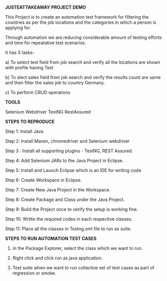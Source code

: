 **JUSTEATTAKEAWAY PROJECT DEMO**

This Project is to create an automation test framework for filtering the countries as per the job locations and the categories in which a person is applying for.


Through automation we are reducing considerable amount of testing efforts and time for repeatative test scenarios.


It has 3 tasks- 

a) To select test field from job search and verify all the locations are shown with profile having Test


b) To slect sales field from job search and verify the results count are same and then filter the sales job to country Germany.
             
             
c) To perform CRUD operations 
             
             
**TOOLS**
 
 Selenium Webdriver
 TestNG
 RestAssured           


**STEPS TO REPRODUCE**

Step 1: Install Java  

Step 2: Install Maven, chromedriver and Selenium webdriver

Step 3 : Install all supporting plugins - TestNG, REST Assured.

Step 4: Add Selenium JARs to the Java Project in Eclipse.

Step 5: Install and Launch Eclipse which is an IDE for writing code.

Step 6: Create Workspace in Eclipse.

Step 7: Create New Java Project in the Workspace.

Step 8: Create Package and Class under the Java Project.

Step 9: Build the Project once to verify the setup is working fine.

Step 10: Wrtite the required codes in each respective classes.

Step 11: Place all the classes in Testng.xml file to run as suite.


**STEPS TO RUN AUTOMATION TEST CASES**


1. In the Package Explorer, select the class which we want to run.


2. Right click and click run as java application.


3. Test suite when we want to run collective set of test cases as part of regression or smoke.


